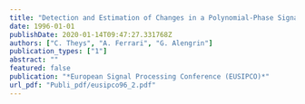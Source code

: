 ```yaml
---
title: "Detection and Estimation of Changes in a Polynomial-Phase Signal using the DPPT"
date: 1996-01-01
publishDate: 2020-01-14T09:47:27.331768Z
authors: ["C. Theys", "A. Ferrari", "G. Alengrin"]
publication_types: ["1"]
abstract: ""
featured: false
publication: "*European Signal Processing Conference (EUSIPCO)*"
url_pdf: "Publi_pdf/eusipco96_2.pdf"
---
```


